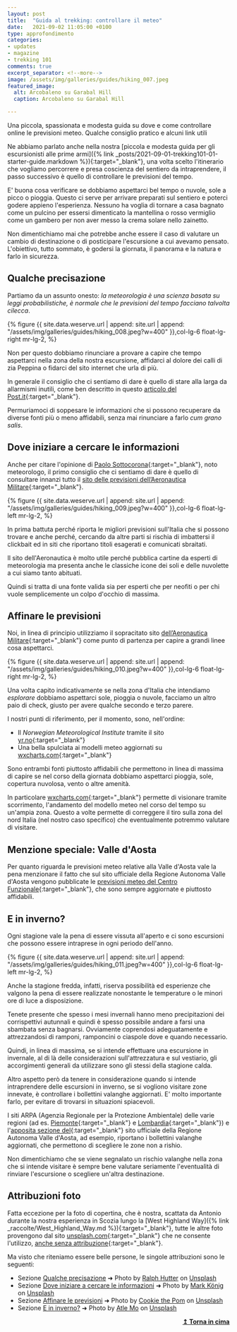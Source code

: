 ```yaml
---
layout: post
title:  "Guida al trekking: controllare il meteo"
date:   2021-09-02 11:05:00 +0100
type: approfondimento
categories:
- updates
- magazine
- trekking 101
comments: true
excerpt_separator: <!--more-->
image: /assets/img/galleries/guides/hiking_007.jpeg
featured_image:
  alt: Arcobaleno su Garabal Hill
  caption: Arcobaleno su Garabal Hill

---
```


Una piccola, spassionata e modesta guida su dove e come controllare online le previsioni meteo. Qualche consiglio pratico e alcuni link utili

<!--more-->

Ne abbiamo parlato anche nella nostra [piccola e modesta guida per gli escursionisti alle prime armi]({% link _posts/2021-09-01-trekking101-01-starter-guide.markdown %}){:target="_blank"}, una volta scelto l'itinerario che vogliamo percorrere e presa coscienza del sentiero da intraprendere, il passo successivo è quello di controllare le previsioni del tempo.

E' buona cosa verificare se dobbiamo aspettarci bel tempo o nuvole, sole a picco o pioggia. Questo ci serve per arrivare preparati sul sentiero e poterci godere appieno l'esperienza. Nessuno ha voglia di tornare a casa bagnato come un pulcino per essersi dimenticato la mantellina o rosso vermiglio come un gambero per non aver messo la crema solare nello zainetto.

Non dimentichiamo mai che potrebbe anche essere il caso di valutare un cambio di destinazione o di posticipare l'escursione a cui avevamo pensato. L'obiettivo, tutto sommato, è godersi la giornata, il panorama e la natura e farlo in sicurezza.

## Qualche precisazione

Partiamo da un assunto onesto: _la meteorologia è una scienza basata su leggi probabilistiche, è normale che le previsioni del tempo facciano talvolta cilecca_.

{% figure {{ site.data.weserve.url | append: site.url | append: "/assets/img/galleries/guides/hiking_008.jpeg?w=400" }},col-lg-6 float-lg-right mr-lg-2,  %}

Non per questo dobbiamo rinunciare a provare a capire che tempo aspettarci nella zona della nostra escursione, affidarci al dolore dei calli di zia Peppina o fidarci del sito internet che urla di più.

In generale il consiglio che ci sentiamo di dare è quello di stare alla larga da allarmismi inutili, come ben descritto in questo [articolo del Post.it](https://www.ilpost.it/2017/08/09/meteo-siti-per-informarsi-previsioni/){:target="_blank"}.

Permuriamoci di soppesare le informazioni che si possono recuperare da diverse fonti più o meno affidabili, senza mai rinunciare a farlo _cum grano salis_.

## Dove iniziare a cercare le informazioni

Anche per citare l'opinione di [Paolo Sottocorona](https://it.wikipedia.org/wiki/Paolo_Sottocorona){:target="_blank"}, noto meteorologo, il primo consiglio che ci sentiamo di dare è quello di consultare innanzi tutto il [sito delle previsioni dell’Aeronautica Militare](http://www.meteoam.it/){:target="_blank"}.

{% figure {{ site.data.weserve.url | append: site.url | append: "/assets/img/galleries/guides/hiking_009.jpeg?w=400" }},col-lg-6 float-lg-left mr-lg-2,  %}

In prima battuta perché riporta le migliori previsioni sull'Italia che si possono trovare e anche perché, cercando da altre parti si rischia di imbattersi il clickbait ed in siti che riportano titoli esagerati e comunicati sbraitati.

Il sito dell'Aeronautica è molto utile perché pubblica cartine da esperti di meteorologia ma presenta anche le classiche icone dei soli e delle nuvolette a cui siamo tanto abituati.

Quindi si tratta di una fonte valida sia per esperti che per neofiti o per chi vuole semplicemente un colpo d'occhio di massima.

## Affinare le previsioni

Noi, in linea di principio utilizziamo il sopracitato sito [dell’Aeronautica Militare](http://www.meteoam.it/){:target="_blank"} come punto di partenza per capire a grandi linee cosa aspettarci.

{% figure {{ site.data.weserve.url | append: site.url | append: "/assets/img/galleries/guides/hiking_010.jpeg?w=400" }},col-lg-6 float-lg-right mr-lg-2,  %}

Una volta capito indicativamente se nella zona d'Italia che intendiamo _esplorare_ dobbiamo aspettarci sole, pioggia o nuvole, facciamo un altro paio di check, giusto per avere qualche secondo e terzo parere.

I nostri punti di riferimento, per il momento, sono, nell'ordine:
- Il _Norwegian Meteorological Institute_ tramite il sito [yr.no](https://www.yr.no/en){:target="_blank"}
- Una bella spulciata ai modelli meteo aggiornati su [wxcharts.com](https://wxcharts.com/){:target="_blank"}

Sono entrambi fonti piuttosto affidabili che permettono in linea di massima di capire se nel corso della giornata dobbiamo aspettarci pioggia, sole, copertura nuvolosa, vento o altre amenità.

In particolare [wxcharts.com](https://wxcharts.com/){:target="_blank"} permette di visionare tramite scorrimento, l'andamento del modello meteo nel corso del tempo su un'ampia zona. Questo a volte permette di correggere il tiro sulla zona del nord Italia (nel nostro caso specifico) che eventualmente potremmo valutare di visitare.

## Menzione speciale: Valle d'Aosta

Per quanto riguarda le previsioni meteo relative alla Valle d'Aosta vale la pena menzionare il fatto che sul sito ufficiale della Regione Autonoma Valle d'Aosta vengono pubblicate le [previsioni meteo del Centro Funzionale](https://cf.regione.vda.it/){:target="_blank"}, che sono sempre aggiornate e piuttosto affidabili.

## E in inverno?

Ogni stagione vale la pena di essere vissuta all'aperto e ci sono escursioni che possono essere intraprese in ogni periodo dell'anno.

{% figure {{ site.data.weserve.url | append: site.url | append: "/assets/img/galleries/guides/hiking_011.jpeg?w=400" }},col-lg-6 float-lg-left mr-lg-2,  %}

Anche la stagione fredda, infatti, riserva possibilità ed esperienze che valgono la pena di essere realizzate nonostante le temperature o le minori ore di luce a disposizione.

Tenete presente che spesso i mesi invernali hanno meno precipitazioni dei corrispettivi autunnali e quindi è spesso possibile andare a farsi una sbambata senza bagnarsi. Ovviamente coprendosi adeguatamente e attrezzandosi di ramponi, ramponcini o ciaspole dove e quando necessario.

Quindi, in linea di massima, se si intende effettuare una escursione in invernale, al di là delle considerazioni sull'attrezzatura e sul vestiario, gli accorgimenti generali da utilizzare sono gli stessi della stagione calda.

Altro aspetto però da tenere in considerazione quando si intende intraprendere delle escursioni in inverno, se si vogliono visitare zone innevate, è controllare i bollettini valanghe aggiornati. E' molto importante farlo, per evitare di trovarsi in situazioni spiacevoli.

I siti ARPA (Agenzia Regionale per la Protezione Ambientale) delle varie regioni (ad es. [Piemonte](http://www.arpa.piemonte.it/bollettini/elenco-bollettini-1/bollettino-valanghe){:target="_blank"} e [Lombardia](https://www.arpalombardia.it/Pages/Neve-Valanghe-Ghiacciai/Neve,-Valanghe-e-Ghiacciai.aspx){:target="_blank"}) e l'[apposita sezione del](https://appweb.regione.vda.it/DBWeb/bollnivometeo/bollnivometeo.nsf/){:target="_blank"} sito ufficiale della Regione Autonoma Valle d'Aosta, ad esempio, riportano i bollettini valanghe aggiornati, che permettono di scegliere le zone non a rishio.

Non dimentichiamo che se viene segnalato un rischio valanghe nella zona che si intende visitare è sempre bene valutare seriamente l'eventualità di rinviare l'escursione o scegliere un'altra destinazione.

## Attribuzioni foto

Fatta eccezione per la foto di copertina, che è nostra, scattata da Antonio durante la nostra esperienza in Scozia lungo la [West Highland Way]({% link _raccolte/West_Highland_Way.md %}){:target="_blank"}, tutte le altre foto provengono dal sito [unsplash.com](https://unsplash.com/){:target="_blank"} che ne consente l'utilizzo, [anche senza attribuzione](https://unsplash.com/license){:target="_blank"}.

Ma visto che riteniamo essere belle persone, le singole attribuzioni sono le seguenti:
- Sezione [Qualche precisazione](#qualche-precisazione) ➜ Photo by <a href="https://unsplash.com/@pixelfreund?utm_source=unsplash&utm_medium=referral&utm_content=creditCopyText">Ralph Hutter</a> on <a href="https://unsplash.com/?utm_source=unsplash&utm_medium=referral&utm_content=creditCopyText">Unsplash</a>
- Sezione [Dove iniziare a cercare le informazioni](#dove-iniziare-a-cercare-le-informazioni) ➜ Photo by <a href="https://unsplash.com/@markkoenig?utm_source=unsplash&utm_medium=referral&utm_content=creditCopyText">Mark König</a> on <a href="https://unsplash.com/s/photos/forecast?utm_source=unsplash&utm_medium=referral&utm_content=creditCopyText">Unsplash</a>
- Sezione [Affinare le previsioni](#affinare-le-previsioni) ➜ Photo by <a href="https://unsplash.com/@cookiethepom?utm_source=unsplash&utm_medium=referral&utm_content=creditCopyText">Cookie the Pom</a> on <a href="https://unsplash.com/s/photos/computer?utm_source=unsplash&utm_medium=referral&utm_content=creditCopyText">Unsplash</a>
- Sezione [E in inverno?](#e-in-inverno) ➜ Photo by <a href="https://unsplash.com/@atlemo?utm_source=unsplash&utm_medium=referral&utm_content=creditCopyText">Atle Mo</a> on <a href="https://unsplash.com/s/photos/winter?utm_source=unsplash&utm_medium=referral&utm_content=creditCopyText">Unsplash</a>

<span class="clearfix"></span>
<div align="right" class="clearfix">
  <b><a href="#indice">↥ Torna in cima</a></b>
</div>

